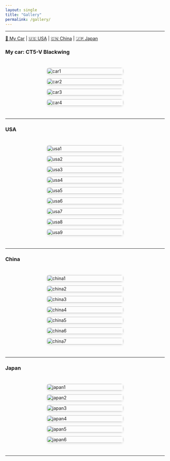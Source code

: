 ```yaml
---
layout: single
title: "Gallery"
permalink: /gallery/
---
```


<style>
.gallery-section {
  margin: 40px 0;
}

.gallery-title {
  font-size: 22px;
  margin: 20px 0 10px;
  font-weight: bold;
  border-left: 5px solid #4a90e2;
  padding-left: 10px;
}

.gallery {
  display: grid;
  grid-template-columns: repeat(auto-fit, minmax(300px, 1fr));
  gap: 12px;
  justify-items: center;
}

.gallery img {
  width: 100%;
  height: auto;
  border-radius: 8px;
  box-shadow: 0 2px 6px rgba(0, 0, 0, 0.1);
  transition: transform 0.2s ease, box-shadow 0.2s ease;
  object-fit: contain; /* 保留原始比例，不裁剪 */
}

.gallery img:hover {
  transform: scale(1.05);
  box-shadow: 0 4px 12px rgba(0,0,0,0.3);
}

@media screen and (max-width: 1024px) {
  .gallery img {
    flex: 1 1 calc(50% - 10px);
    max-width: calc(50% - 10px);
  }
}

@media screen and (max-width: 600px) {
  .gallery img {
    flex: 1 1 100%;
    max-width: 100%;
  }
}
</style>
---

[🚗 My Car](#car) | [🇺🇸 USA](#usa) | [🇨🇳 China](#china) | [🇯🇵 Japan](#japan)


### <a name="car"></a> My car: CT5-V Blackwing

<div class="gallery-section">
  <div class="gallery">
    <img src="/assets/images/car1.jpg" alt="car1">
    <img src="/assets/images/car_2.jpg" alt="car2">
    <img src="/assets/images/car_3.jpg" alt="car3">
    <img src="/assets/images/car4.jpg" alt="car4">
  </div>
</div>

---

### <a name="usa"></a> USA

<div class="gallery-section">
  <div class="gallery">
    <img src="/assets/images/usa1.JPG" alt="usa1">
    <img src="/assets/images/usa2.JPG" alt="usa2">
    <img src="/assets/images/usa3.JPG" alt="usa3">
    <img src="/assets/images/usa4.JPG" alt="usa4">
    <img src="/assets/images/usa5.JPG" alt="usa5">
    <img src="/assets/images/usa6.JPG" alt="usa6">
    <img src="/assets/images/usa7.JPG" alt="usa7">
    <img src="/assets/images/usa8.JPG" alt="usa8">
    <img src="/assets/images/usa9.JPG" alt="usa9">
  </div>
</div>


---

### <a name="china"></a> China

<div class="gallery-section">
  <div class="gallery">
    <img src="/assets/images/china1.JPG" alt="china1">
    <img src="/assets/images/china2.JPG" alt="china2">
    <img src="/assets/images/china3.JPG" alt="china3">
    <img src="/assets/images/china4.JPG" alt="china4">
    <img src="/assets/images/china5.JPG" alt="china5">
    <img src="/assets/images/china6.JPG" alt="china6">
    <img src="/assets/images/china7.JPG" alt="china7">
  </div>
</div>

---

### <a name="japan"></a> Japan

<div class="gallery-section">
  <div class="gallery">
    <img src="/assets/images/japan1.JPG" alt="japan1">
    <img src="/assets/images/japan2.JPG" alt="japan2">
    <img src="/assets/images/japan3.JPG" alt="japan3">
    <img src="/assets/images/japan4.JPG" alt="japan4">
    <img src="/assets/images/japan5.JPG" alt="japan5">
    <img src="/assets/images/japan6.JPG" alt="japan6">
  </div>
</div>


---

